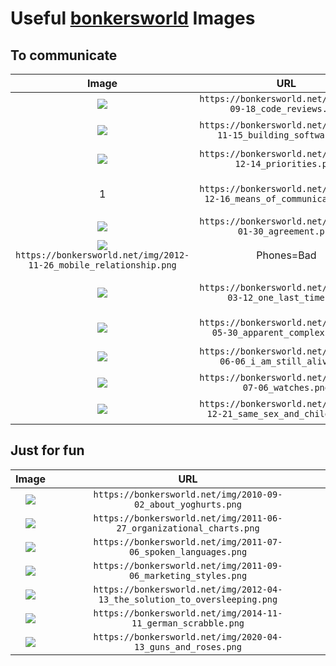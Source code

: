 # Useful [bonkersworld](https://bonkersworld.net/) Images

## To communicate
Image|URL|Useful For
:-:|:-:|:--
![](https://bonkersworld.net/img/2011-09-18_code_reviews.png)|`https://bonkersworld.net/img/2011-09-18_code_reviews.png`|Code reviews
![](https://bonkersworld.net/img/2011-11-15_building_software.png)|`https://bonkersworld.net/img/2011-11-15_building_software.png`|How software evolves
![](https://bonkersworld.net/img/2011-12-14_priorities.png)|`https://bonkersworld.net/img/2011-12-14_priorities.png`|Bad time management
1[](https://bonkersworld.net/img/2011-12-16_means_of_communication.png)|`https://bonkersworld.net/img/2011-12-16_means_of_communication.png`|Don't overcomplicate communication
![](https://bonkersworld.net/img/2012-01-30_agreement.png)|`https://bonkersworld.net/img/2012-01-30_agreement.png`|Read Ts&Cs
![](https://bonkersworld.net/img/2012-11-26_mobile_relationship.png)`https://bonkersworld.net/img/2012-11-26_mobile_relationship.png`|Phones=Bad
![](https://bonkersworld.net/img/2013-03-12_one_last_time.png)|`https://bonkersworld.net/img/2013-03-12_one_last_time.png`|Code takes time; don't get distracted
![](https://bonkersworld.net/img/2017-05-30_apparent_complexity.png)|`https://bonkersworld.net/img/2017-05-30_apparent_complexity.png`|Most code problems
![](https://bonkersworld.net/img/2017-06-06_i_am_still_alive.png)|`https://bonkersworld.net/img/2017-06-06_i_am_still_alive.png`|Maybe we should be more active
![](https://bonkersworld.net/img/2017-07-06_watches.png)|`https://bonkersworld.net/img/2017-07-06_watches.png`|New/Smart≠Better
![](https://bonkersworld.net/img/2018-12-21_same_sex_and_children.png)|`https://bonkersworld.net/img/2018-12-21_same_sex_and_children.png`|Let people get on with their lives


## Just for fun
Image|URL
:-:|:-:
![](https://bonkersworld.net/img/2010-09-02_about_yoghurts.png)|`https://bonkersworld.net/img/2010-09-02_about_yoghurts.png`
![](https://bonkersworld.net/img/2011-06-27_organizational_charts.png)|`https://bonkersworld.net/img/2011-06-27_organizational_charts.png`
![](https://bonkersworld.net/img/2011-07-06_spoken_languages.png)|`https://bonkersworld.net/img/2011-07-06_spoken_languages.png`
![](https://bonkersworld.net/img/2011-09-06_marketing_styles.png)|`https://bonkersworld.net/img/2011-09-06_marketing_styles.png`
![](https://bonkersworld.net/img/2012-04-13_the_solution_to_oversleeping.png)|`https://bonkersworld.net/img/2012-04-13_the_solution_to_oversleeping.png`
![](https://bonkersworld.net/img/2014-11-11_german_scrabble.png)|`https://bonkersworld.net/img/2014-11-11_german_scrabble.png`
![](https://bonkersworld.net/img/2020-04-13_guns_and_roses.png)|`https://bonkersworld.net/img/2020-04-13_guns_and_roses.png`
